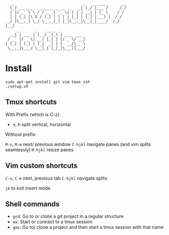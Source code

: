        _                              _   _ _____      __
      (_) __ ___   ____ _ _ __  _   _| |_/ |___ /     / /
      | |/ _` \ \ / / _` | '_ \| | | | __| | |_ \    / /
      | | (_| |\ V / (_| | | | | |_| | |_| |___) |  / /
     _/ |\__,_| \_/ \__,_|_| |_|\__,_|\__|_|____/  /_/
    |__/
         _       _    __ _ _
      __| | ___ | |_ / _(_) | ___  ___
     / _` |/ _ \| __| |_| | |/ _ \/ __|
    | (_| | (_) | |_|  _| | |  __/\__ \
     \__,_|\___/ \__|_| |_|_|\___||___/

# Install

    sudo apt-get install git vim tmux zsh
    ./setup.sh

## Tmux shortcuts

With Prefix (which is C-z):

+ v, h split vertical, horizontal

Without prefix:

`M-n`, `M-m` next/ previous window
`C-hjkl` navigate panes (and vim splits seamlessly)
`M-hjkl` resize panes

## Vim custom shortcuts

`C-n`, `C-m` next, previous tab
`C-hjkl` navigate splits

`jk` to exit insert mode

## Shell commands

+ `gcd`: Go to or clone a git project in a regular structure
+ `mx`: Start or connect to a tmux session
+ `gmx`: Go to/ clone a project and then start a tmux session with that name
